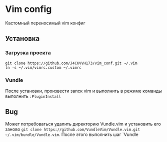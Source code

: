# Vim config
Кастомный переносимый vim конфиг

## Установка

### Загрузка проекта
```
git clone https://github.com/J4CKVVH173/vim_conf.git ~/.vim
ln -s ~/.vim/vimrc.custom ~/.vimrc
```

### Vundle

После установки, произвести запск vim и выполнить в режиме команды выполнить
`:PluginInstall`

## Bug
Может потребоваться удалить директорию Vundle.vim и установить его заново `git clone https://github.com/VundleVim/Vundle.vim.git ~/.vim/bundle/Vundle.vim`. После этого выполнить шаг `Vundle
